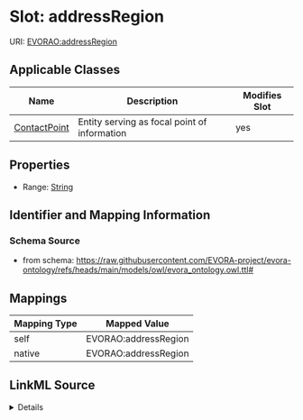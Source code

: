 

# Slot: addressRegion



URI: [EVORAO:addressRegion](https://raw.githubusercontent.com/EVORA-project/evora-ontology/refs/heads/main/models/owl/evora_ontology.owl.ttl#addressRegion)



<!-- no inheritance hierarchy -->





## Applicable Classes

| Name | Description | Modifies Slot |
| --- | --- | --- |
| [ContactPoint](ContactPoint.md) | Entity serving as focal point of information |  yes  |







## Properties

* Range: [String](String.md)





## Identifier and Mapping Information







### Schema Source


* from schema: https://raw.githubusercontent.com/EVORA-project/evora-ontology/refs/heads/main/models/owl/evora_ontology.owl.ttl#




## Mappings

| Mapping Type | Mapped Value |
| ---  | ---  |
| self | EVORAO:addressRegion |
| native | EVORAO:addressRegion |




## LinkML Source

<details>
```yaml
name: addressRegion
from_schema: https://raw.githubusercontent.com/EVORA-project/evora-ontology/refs/heads/main/models/owl/evora_ontology.owl.ttl#
rank: 1000
alias: addressRegion
domain_of:
- ContactPoint
range: string

```
</details>